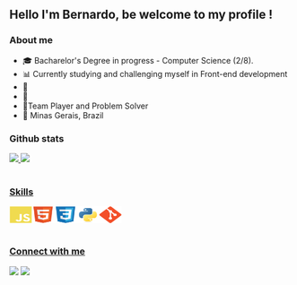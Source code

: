 ## Hello I'm Bernardo, be welcome to my profile ! 

### About me 
+ 🎓 Bacharelor's Degree in progress - Computer Science (2/8).
+ 📊 Currently studying and challenging myself in Front-end development
+ 🧰 
+ 💜 
+ 👥Team Player and Problem Solver 
+ 📍 Minas Gerais, Brazil 

### Github stats
<div>
  <a href="https://github.com/BernardoCostaSMC">
  <img height='140em' src='https://github-readme-streak-stats.herokuapp.com?user=BernardoCostaSMC&theme=dracula&date_format=j%20M%5B%20Y%5D&fire=DD0000&ring=52DD81&dates=52DD81&stroke=ABCFDD' />
  <img height="140em" src="https://github-readme-stats.vercel.app/api/top-langs/?username=BernardoCostaSMC&layout=compact&langs_count=7&theme=dracula"/>
  
</div>
<br>

### Skills

<div style="display:flex">
  <img align="center" alt="Vivi-Js" height="30" width="40" src="https://raw.githubusercontent.com/devicons/devicon/master/icons/javascript/javascript-plain.svg">
  <img align="center" alt="Vivi-HTML" height="30" width="40" src="https://raw.githubusercontent.com/devicons/devicon/master/icons/html5/html5-original.svg">
  <img align="center" alt="Vivi-CSS" height="30" width="40" src="https://raw.githubusercontent.com/devicons/devicon/master/icons/css3/css3-original.svg">
  <img align="center" alt="Vivi-Python" height="30" width="40" src="https://raw.githubusercontent.com/devicons/devicon/master/icons/python/python-original.svg">
   <img align="center" alt="Vivi-Git" height="30" width="40" src="https://raw.githubusercontent.com/devicons/devicon/master/icons/git/git-original.svg">
</div >
<br>

### Connect with me 

  <a href="https://www.linkedin.com/in/bernardo-schaefer-87032b239/" target="_blank"><img src="https://img.shields.io/badge/-LinkedIn-%230077B5?style=for-the-badge&logo=linkedin&logoColor=white" target="_blank"></a> 
<a href = "mailto:beschaif@gmail.com"><img src="https://img.shields.io/badge/-Gmail-%23333?style=for-the-badge&logo=gmail&logoColor=white" target="_blank"></a>
